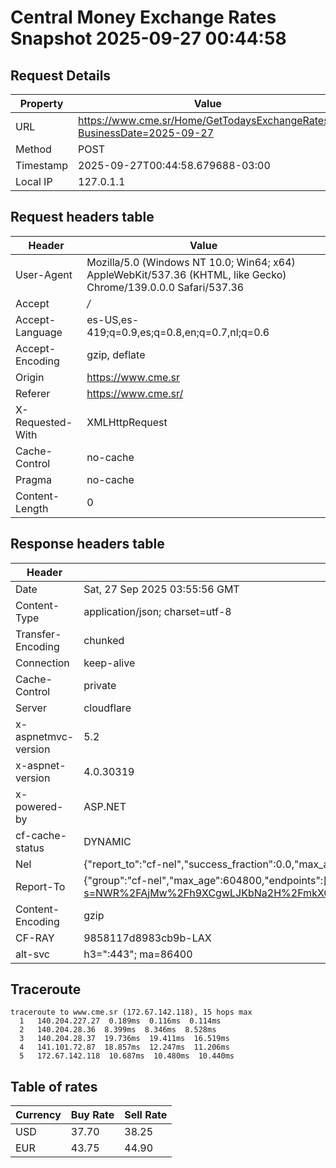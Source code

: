 # Central Money Exchange Rates Snapshot 2025-09-27 00:44:58
## Request Details

| Property | Value |
|----------|-------|
| URL | https://www.cme.sr/Home/GetTodaysExchangeRates/?BusinessDate=2025-09-27 |
| Method | POST |
| Timestamp | 2025-09-27T00:44:58.679688-03:00 |
| Local IP | 127.0.1.1 |
    
## Request headers table

| Header | Value |
|--------|-------|
| User-Agent | Mozilla/5.0 (Windows NT 10.0; Win64; x64) AppleWebKit/537.36 (KHTML, like Gecko) Chrome/139.0.0.0 Safari/537.36 |
| Accept | */* |
| Accept-Language | es-US,es-419;q=0.9,es;q=0.8,en;q=0.7,nl;q=0.6 |
| Accept-Encoding | gzip, deflate |
| Origin | https://www.cme.sr |
| Referer | https://www.cme.sr/ |
| X-Requested-With | XMLHttpRequest |
| Cache-Control | no-cache |
| Pragma | no-cache |
| Content-Length | 0 |

    
## Response headers table
| Header | Value |
|--------|-------|
| Date | Sat, 27 Sep 2025 03:55:56 GMT |
| Content-Type | application/json; charset=utf-8 |
| Transfer-Encoding | chunked |
| Connection | keep-alive |
| Cache-Control | private |
| Server | cloudflare |
| x-aspnetmvc-version | 5.2 |
| x-aspnet-version | 4.0.30319 |
| x-powered-by | ASP.NET |
| cf-cache-status | DYNAMIC |
| Nel | {"report_to":"cf-nel","success_fraction":0.0,"max_age":604800} |
| Report-To | {"group":"cf-nel","max_age":604800,"endpoints":[{"url":"https://a.nel.cloudflare.com/report/v4?s=NWR%2FAjMw%2Fh9XCgwLJKbNa2H%2FmkXOVgO5gilVCj4UznlXUV9Nff59HLwF65FBHRo8zMxYzWyxrHnu1%2F6JhN3lEpajT3eVhJvaxcA%3D"}]} |
| Content-Encoding | gzip |
| CF-RAY | 9858117d8983cb9b-LAX |
| alt-svc | h3=":443"; ma=86400 |

## Traceroute 

```
traceroute to www.cme.sr (172.67.142.118), 15 hops max
  1   140.204.227.27  0.189ms  0.116ms  0.114ms 
  2   140.204.28.36  8.399ms  8.346ms  8.528ms 
  3   140.204.28.37  19.736ms  19.411ms  16.519ms 
  4   141.101.72.87  18.857ms  12.247ms  11.206ms 
  5   172.67.142.118  10.687ms  10.480ms  10.440ms 

```


## Table of rates

| Currency | Buy Rate | Sell Rate |
|----------|----------|-----------|
| USD | 37.70 | 38.25 |
| EUR | 43.75 | 44.90 |
